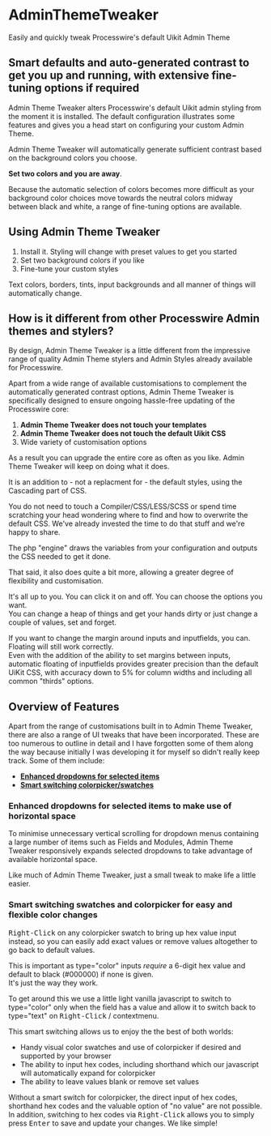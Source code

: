 # AdminThemeTweaker
Easily and quickly tweak Processwire's default Uikit Admin Theme

## Smart defaults and auto-generated contrast to get you up and running, with extensive fine-tuning options if required
Admin Theme Tweaker alters Processwire's default Uikit admin styling from the moment it is installed. The default configuration illustrates some features and gives you a head start on configuring your custom Admin Theme.

Admin Theme Tweaker will automatically generate sufficient contrast based on the background colors you choose.

**Set two colors and you are away**.

Because the automatic selection of colors becomes more difficult as your background color choices move towards the neutral colors midway between black and white, a range of fine-tuning options are available.

## Using Admin Theme Tweaker

1. Install it. Styling will change with preset values to get you started
2. Set two background colors if you like
3. Fine-tune your custom styles

Text colors, borders, tints, input backgrounds and all manner of things will automatically change.

## How is it different from other Processwire Admin themes and stylers?
By design, Admin Theme Tweaker is a little different from the impressive range of quality Admin Theme stylers and Admin Styles already available for Processwire. 

Apart from a wide range of available customisations to complement the automatically generated contrast options, Admin Theme Tweaker is specifically designed to ensure ongoing hassle-free updating of the Processwire core:

1. **Admin Theme Tweaker does not touch your templates**
2. **Admin Theme Tweaker does not touch the default Uikit CSS**
3. Wide variety of customisation options

As a result you can upgrade the entire core as often as you like. Admin Theme Tweaker will keep on doing what it does.

It is an addition to -  not a replacment for -  the default styles, using the Cascading part of CSS. 

You do not need to touch a Compiler/CSS/LESS/SCSS or spend time scratching your head wondering where to find and how to overwrite the default CSS. We've already invested the time to do that stuff and we're happy to share. 

The php "engine" draws the variables from your configuration and outputs the CSS needed to get it done.

That said, it also does quite a bit more, allowing a greater degree of flexibility and customisation.

It\'s all up to you. You can click it on and off. You can choose the options you want.\
You can change a heap of things and get your hands dirty or just change a couple of values, set and forget.

If you want to change the margin around inputs and inputfields, you can. Floating will still work correctly.\
Even with the addition of the ability to set margins between inputs, automatic floating of inputfields provides greater precision than the default UiKit CSS, with accuracy down to 5% for column widths and including all common "thirds" options.

## Overview of Features
Apart from the range of customisations built in to Admin Theme Tweaker, there are also a range of UI tweaks that have been incorporated. These are too numerous to outline in detail and I have forgotten some of them along the way because initially I was developing it for myself so didn't really keep track. Some of them include:

- **[Enhanced dropdowns for selected items](#enhanced-dropdowns-for-selected-items-to-make-use-of-horizontal-space)**
- **[Smart switching colorpicker/swatches](#smart-switching-swatches-and-colorpicker-for-easy-and-flexible-color-changes)**

### Enhanced dropdowns for selected items to make use of horizontal space
To minimise unnecessary vertical scrolling for dropdown menus containing a large number of items such as Fields and Modules, Admin Theme Tweaker responsively expands selected dropdowns to take advantage of available horizontal space.

Like much of Admin Theme Tweaker, just a small tweak to make life a little easier.

### Smart switching swatches and colorpicker for easy and flexible color changes
<kbd>Right-Click</kbd> on any colorpicker swatch to bring up hex value input instead, so you can easily add exact values or remove values altogether to go back to default values.

This is important as type="color" inputs *require* a 6-digit hex value and default to black (#000000) if none is given.\
It\'s just the way they work. 

To get around this we use a little light vanilla javascript to switch to type="color" only when the field has a value and allow it to switch back to type="text" on <kbd>Right-Click</kbd> / contextmenu.

This smart switching allows us to enjoy the the best of both worlds: 
- Handy visual color swatches and use of colorpicker if desired and supported by your browser
- The ability to input hex codes, including shorthand which our javascript will automatically expand for colorpicker 
- The ability to leave values blank or remove set values

Without a smart switch for colorpicker, the direct input of hex codes, shorthand hex codes and the valuable option of "no value" are not possible. In addition, switching to hex codes via <kbd>Right-Click</kbd> allows you to simply press <kbd>Enter</kbd> to save and update your changes. We like simple!
